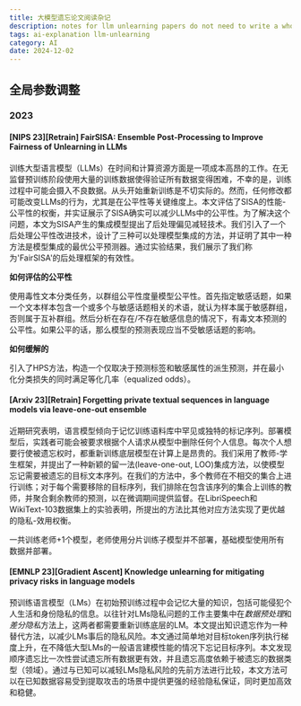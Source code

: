 ```yaml
---
title: 大模型遗忘论文阅读杂记
description: notes for llm unlearning papers do not need to write a whole blog
tags: ai-explanation llm-unlearning
category: AI
date: 2024-12-02
---
```

## 全局参数调整

### 2023

#### [NIPS 23][Retrain] FairSISA: Ensemble Post-Processing to Improve Fairness of Unlearning in LLMs
训练大型语言模型（LLMs）在时间和计算资源方面是一项成本高昂的工作。在无监督预训练阶段使用大量的训练数据使得验证所有数据变得困难，不幸的是，训练过程中可能会摄入不良数据。从头开始重新训练是不切实际的。然而，任何修改都可能改变LLMs的行为，尤其是在公平性等关键维度上。本文评估了SISA的性能-公平性的权衡，并实证展示了SISA确实可以减少LLMs中的公平性。为了解决这个问题，本文为SISA产生的集成模型提出了后处理偏见减轻技术。我们引入了一个后处理公平性改进技术，设计了三种可以处理模型集成的方法，并证明了其中一种方法是模型集成的最优公平预测器。通过实验结果，我们展示了我们称为'FairSISA'的后处理框架的有效性。

**如何评估的公平性**

使用毒性文本分类任务，以群组公平性度量模型公平性。首先指定敏感话题，如果一个文本样本包含一个或多个与敏感话题相关的术语，就认为样本属于敏感群组，否则属于互补群组。然后分析在存在/不存在敏感信息的情况下，有毒文本预测的公平性。如果公平的话，那么模型的预测表现应当不受敏感话题的影响。

**如何缓解的**

引入了HPS方法，构造一个仅取决于预测标签和敏感属性的派生预测，并在最小化分类损失的同时满足等化几率（equalized odds）。

#### [Arxiv 23][Retrain] Forgetting private textual sequences in language models via leave-one-out ensemble
近期研究表明，语言模型倾向于记忆训练语料库中罕见或独特的标记序列。部署模型后，实践者可能会被要求根据个人请求从模型中删除任何个人信息。每次个人想要行使被遗忘权时，都重新训练底层模型在计算上是昂贵的。我们采用了教师-学生框架，并提出了一种新颖的留一法(leave-one-out, LOO)集成方法，以使模型忘记需要被遗忘的目标文本序列。在我们的方法中，多个教师在不相交的集合上进行训练；对于每个需要移除的目标序列，我们排除在包含该序列的集合上训练的教师，并聚合剩余教师的预测，以在微调期间提供监督。在LibriSpeech和WikiText-103数据集上的实验表明，所提出的方法比其他对应方法实现了更优越的隐私-效用权衡。

一共训练老师+1个模型，老师使用分片训练子模型并不部署，基础模型使用所有数据并部署。

#### [EMNLP 23][Gradient Ascent] Knowledge unlearning for mitigating privacy risks in language models
预训练语言模型（LMs）在初始预训练过程中会记忆大量的知识，包括可能侵犯个人生活和身份隐私的信息。以往针对LMs隐私问题的工作主要集中在*数据预处理*和*差分隐私*方法上，这两者都需要重新训练底层的LM。本文提出知识遗忘作为一种替代方法，以减少LMs事后的隐私风险。本文通过简单地对目标token序列执行梯度上升，在不降低大型LMs的一般语言建模性能的情况下忘记目标序列。本文发现顺序遗忘比一次性尝试遗忘所有数据更有效，并且遗忘高度依赖于被遗忘的数据类型（领域）。通过与已知可以减轻LMs隐私风险的先前方法进行比较，本文方法可以在已知数据容易受到提取攻击的场景中提供更强的经验隐私保证，同时更加高效和稳健。
